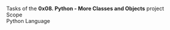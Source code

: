 Tasks of the **0x08. Python - More Classes and Objects** project <br />
Scope <br />
Python Language <br />
